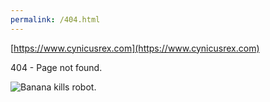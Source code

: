 ```yaml
---
permalink: /404.html
---
```


[https://www.cynicusrex.com](https://www.cynicusrex.com)

404 - Page not found.

![Banana kills robot.](https://www.cynicusrex.com/img/robotbanana.gif)
